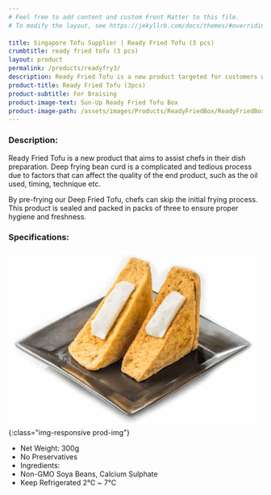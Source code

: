 ```yaml
---
# Feel free to add content and custom Front Matter to this file.
# To modify the layout, see https://jekyllrb.com/docs/themes/#overriding-theme-defaults

title: Singapore Tofu Supplier | Ready Fried Tofu (3 pcs)
crumbtitle: ready fried tofu (3 pcs)
layout: product
permalink: /products/readyfry3/
description: Ready Fried Tofu is a new product targeted for customers who deep fry their beancurd. This product is pre-fried by us to ensure consistent quality and freshness before sending to our customers.
product-title: Ready Fried Tofu (3pcs)
product-subtitle: For Braising
product-image-text: Sun-Up Ready Fried Tofu Box
product-image-path: /assets/images/Products/ReadyFriedBox/ReadyFriedBox.jpg
---
```

### Description:
Ready Fried Tofu is a new product that aims to assist chefs in their dish preparation. 
Deep frying bean curd is a complicated and tedious process due to factors that can affect 
the quality of the end product, such as the oil used, timing, technique etc.


By pre-frying our Deep Fried Tofu, chefs can skip the initial frying process. 
This product is sealed and packed in packs of three to ensure proper hygiene and freshness.

### Specifications:
![niang tofu product example](/assets/images/Products/ReadyFriedBox/productthumbnail.jpeg){:class="img-responsive prod-img"}
-  Net Weight: 300g
-  No Preservatives
-  Ingredients:
-  Non-GMO Soya Beans, Calcium Sulphate
-  Keep Refrigerated 2℃ ~ 7℃